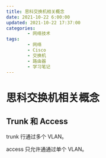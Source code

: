 ```yaml
---
title: 思科交换机相关概念
date: 2021-10-22 6:00:00
updated: 2021-10-22 17:37:00
categories:
        - 网络技术
tags:
        - 网络
        - Cisco
        - 交换机
        - 路由器
        - 学习笔记
---
```


# 思科交换机相关概念

## Trunk 和 Access

trunk 行通过多个 VLAN。

access 只允许通通过单个 VLAN。
